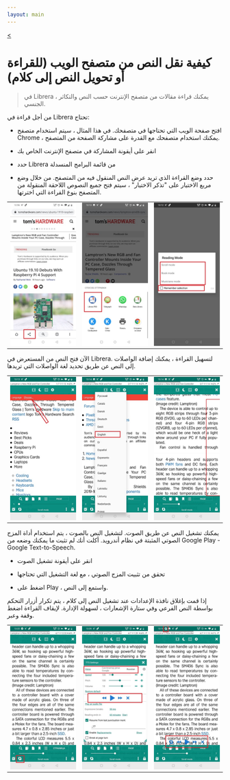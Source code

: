 ```yaml
---
layout: main
---
```

[<](/wiki/faq)

# كيفية نقل النص من متصفح الويب (للقراءة أو تحويل النص إلى كلام)

> في Librera ، يمكنك قراءة مقالات من متصفح الإنترنت حسب النص والتكاثر الجنسي.

 
من أجل قراءة في Librera تحتاج:

* افتح صفحة الويب التي تحتاجها في متصفحك. في هذا المثال ، سيتم استخدام متصفح Сhrome ، يمكنك استخدام متصفحك مع القدرة على مشاركة الصفحة من المتصفح.

* انقر على أيقونة المشاركة في متصفح الإنترنت الخاص بك

* حدد Librera من قائمة البرامج المنسدلة

* حدد وضع القراءة الذي تريد عرض النص المنقول فيه من المتصفح. من خلال وضع مربع الاختيار على &quot;تذكر الاختيار&quot; ، سيتم فتح جميع النصوص اللاحقة المنقولة من المتصفح بنوع القراءة التي اخترتها.

||||
|-|-|-|
|![](1.jpg)|![](2.jpg)|![](3.jpg)|


الآن فتح النص من المستعرض في Librera. لتسهيل القراءة ، يمكنك إضافة الواصلات إلى النص عن طريق تحديد لغة الواصلات التي تريدها.


||||
|-|-|-|
|![](4.jpg)|![](5.jpg)|![](6.jpg)|


يمكنك تشغيل النص عن طريق الصوت. لتشغيل النص بالصوت ، يتم استخدام أداة المزج الصوتي المثبتة في نظام أندرويد.
أكلت أنك لم تثبت ما يمكنك وضعه من Google Play - Google Text-to-Speech.

* انقر على أيقونة تشغيل الصوت

* تحقق من تثبيت المزج الصوتي ، مع لغة التشغيل التي تحتاجها

* اضغط على Play ، واستمع إلى النص.

إذا قمت بإغلاق نافذة الإعدادات عند تشغيل النص إلى كلام ، يتم تكرار أزرار التحكم بواسطة النص الفرعي وفي ستارة الإشعارات ، لسهولة الإدارة. لإيقاف القراءة اضغط وقفة وعبر.


||||
|-|-|-|
|![](7.jpg)|![](8.jpg)|![](10.jpg)|
